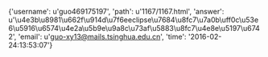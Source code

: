 {'username': u'guo469175197', 'path': u'1167/1167.html', 'answer': u'\u4e3b\u8981\u662f\u914d\u7f6eeclipse\u7684\u8fc7\u7a0b\uff0c\u53e6\u5916\u6574\u4e2a\u5b9e\u9a8c\u73af\u5883\u8fc7\u4e8e\u5197\u6742', 'email': u'guo-xy13@mails.tsinghua.edu.cn', 'time': '2016-02-24:13:53:07'}